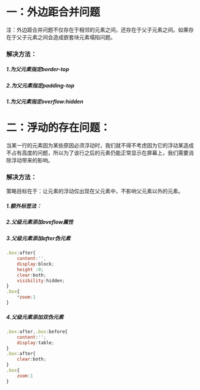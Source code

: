 # 一：外边距合并问题
注：外边距合并问题不仅存在于相邻的元素之间，还存在于父子元素之间。如果存在于父子元素之间会造成嵌套块元素塌陷问题。
### 解决方法：
##### 1.为父元素指定border-top
##### 2.为父元素指定padding-top
##### 1.为父元素指定overflow:hidden


# 二：浮动的存在问题：
当某一行的元素因为某些原因必须浮动时，我们就不得不考虑因为它的浮动某造成不占有高度的问题，所以为了该行之后的元素仍能正常显示在屏幕上，我们需要消除浮动带来的影响。
### 解决方法：
策略目标在于：让元素的浮动仅出现在父元素中，不影响父元素以外的元素。
##### 1.额外标签法：
##### 2.父级元素添加oveflow属性
##### 3.父级元素添加after伪元素
```js
.box:after{
    content:'',
    display:block;
    height :0;
    clear:both;
    visibility:hidden;
}
.box{
    *zoom:1
}
```
##### 4.父级元素添加双伪元素
```js
.box:after,.box:before{
    content:'';
    display:table;
}
.box:after{
    clear:both;
}
.box{
    zoom:1
}
```